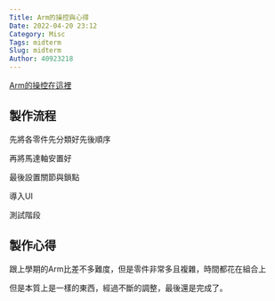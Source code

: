 ```yaml
---
Title: Arm的操控與心得
Date: 2022-04-20 23:12
Category: Misc
Tags: midterm
Slug: midterm
Author: 40923218
---
```

<a href="https://40923218.github.io/cd2022/content/midterm.html">Arm的操控在這裡</a>
<!-- PELICAN_END_SUMMARY -->

製作流程
----
先將各零件先分類好先後順序

再將馬達軸安置好

最後設置關節與鎖點

導入UI

測試階段

製作心得
----
跟上學期的Arm比差不多難度，但是零件非常多且複雜，時間都花在組合上

但是本質上是一樣的東西，經過不斷的調整，最後還是完成了。